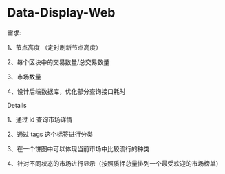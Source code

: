 # Data-Display-Web

需求:

1、节点高度 （定时刷新节点高度）

2、每个区块中的交易数量/总交易数量

3、市场数量

4、设计后端数据库，优化部分查询接口耗时

Details

1、通过 id 查询市场详情

2、通过 tags 这个标签进行分类

3、在一个饼图中可以体现当前市场中比较流行的种类

4、针对不同状态的市场进行显示（按照质押总量排列一个最受欢迎的市场榜单）
